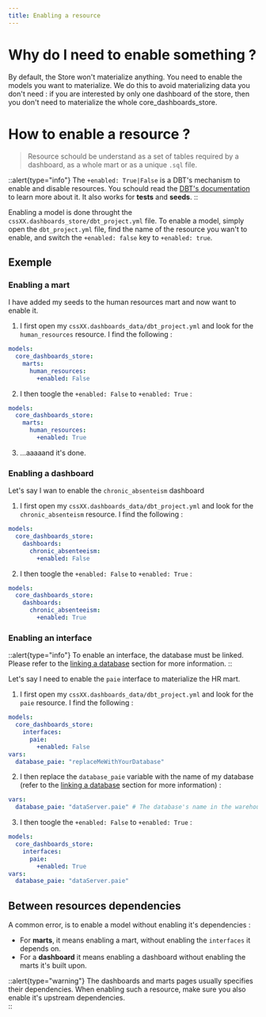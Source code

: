 ```yaml
---
title: Enabling a resource
---
```


# Why do I need to enable something ?

By default, the Store won't materialize anything. You need to enable the models you want to materialize. We do this to avoid materializing data you don't need : if you are interested by only one dashboard of the store, then you don't need to materialize the whole core_dashboards_store.

# How to enable a resource ?

> Resource schould be understand as a set of tables required by a dashboard, as a whole mart or as a unique `.sql` file.

::alert{type="info"}
The `+enabled: True|False` is a DBT's mechanism to enable and disable resources. You schould read the [DBT's documentation](https://docs.getdbt.com/reference/resource-configs/enabled) to learn more about it. It also works for **tests** and **seeds**.
::

Enabling a model is done throught the `cssXX.dashboards_store/dbt_project.yml` file. To enable a model, simply open the `dbt_project.yml` file, find the name of the resource you wan't to enable, and switch the `+enabled: false` key to `+enabled: true`.

## Exemple

### Enabling a mart

I have added my seeds to the human resources mart and now want to enable it.

1. I first open my `cssXX.dashboards_data/dbt_project.yml` and look for the `human_resources` resource. I find the following :

```yaml
models:
  core_dashboards_store:
    marts:
      human_resources:
        +enabled: False
```

2. I then toogle the `+enabled: False` to `+enabled: True` :

```yaml
models:
  core_dashboards_store:
    marts:
      human_resources:
        +enabled: True
```

3. ...aaaaand it's done.

### Enabling a dashboard

Let's say I wan to enable the `chronic_absenteism` dashboard

1. I first open my `cssXX.dashboards_data/dbt_project.yml` and look for the `chronic_absenteism` resource. I find the following :

```yaml
models:
  core_dashboards_store:
    dashboards:
      chronic_absenteeism:
        +enabled: False
```

2. I then toogle the `+enabled: False` to `+enabled: True` :

```yaml
models:
  core_dashboards_store:
    dashboards:
      chronic_absenteeism:
        +enabled: True
```

### Enabling an interface

::alert{type="info"}
To enable an interface, the database must be linked. Please refer to the [linking a database](/using/configuration/databases) section for more information.
::

Let's say I need to enable the `paie` interface to materialize the HR mart.

1. I first open my `cssXX.dashboards_data/dbt_project.yml` and look for the `paie` resource. I find the following :

```yaml
models:
  core_dashboards_store:
    interfaces:
      paie:
        +enabled: False
vars:
  database_paie: "replaceMeWithYourDatabase"
```

2. I then replace the `database_paie` variable with the name of my database (refer to the [linking a database](/using/configuration/databases) section for more information) :

```yaml
vars:
  database_paie: "dataServer.paie" # The database's name in the warehouse. It will be interpolated in the Interface layer.
```

3. I then toogle the `+enabled: False` to `+enabled: True` :

```yaml
models:
  core_dashboards_store:
    interfaces:
      paie:
        +enabled: True
vars:
  database_paie: "dataServer.paie"
```

## Between resources dependencies

A common error, is to enable a model without enabling it's dependencies :

- For **marts**, it means enabling a mart, without enabling the `interfaces` it depends on.
- For a **dashboard** it means enabling a dashboard without enabling the marts it's built upon.

::alert{type="warning"}
The dashboards and marts pages usually specifies their dependencies. When enabling such a resource, make sure you also enable it's upstream dependencies.  
::
